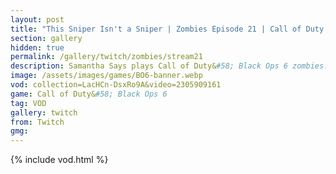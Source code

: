 ```yaml
---
layout: post
title: "This Sniper Isn't a Sniper | Zombies Episode 21 | Call of Duty: Black Ops 6"
section: gallery
hidden: true
permalink: /gallery/twitch/zombies/stream21
description: Samantha Says plays Call of Duty&#58; Black Ops 6 zombies. Episode 21.
image: /assets/images/games/BO6-banner.webp
vod: collection=LacHCn-DsxRo9A&video=2305909161
game: Call of Duty&#58; Black Ops 6
tag: VOD
gallery: twitch
from: Twitch
gmg:
---
```

{% include vod.html %}
